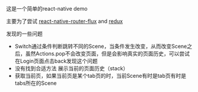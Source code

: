 这是一个简单的react-native demo  

主要为了尝试 [react-native-router-flux](https://github.com/aksonov/react-native-router-flux) and [redux](https://reduxframework.com/)

发现的一些问题

- Switch通过条件判断跳转不同的Scene，当条件发生改变，从而改变Scene之后，虽然Actions.pop不会改变页面，但是会影响真实的页面历史，可以尝试在Login页面点击back发现这个问题
- 没有找到合适方法 展示当前的页面历史（stack）
- 获取当前页，如果当前页是某个tab页的时，当前Scene有时是tab页有时是tabs所在的Scene
